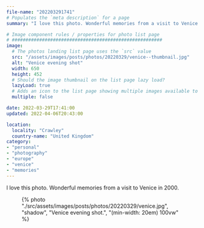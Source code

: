 ```yaml
---
file-name: "202203291741"
# Populates the `meta description` for a page
summary: "I love this photo. Wonderful memories from a visit to Venice in 2000."

# Image component rules / properties for photo list page
# #######################################################
image:
  # The photos landing list page uses the `src` value
  src: "/assets/images/posts/photos/20220329/venice--thumbnail.jpg"
  alt: "Venice evening shot"
  width: 650
  height: 452
  # Should the image thumbnail on the list page lazy load?
  lazyLoad: true
  # Adds an icon to the list page showing multiple images available to view on the post page
  multiple: false

date: 2022-03-29T17:41:00
updated: 2022-04-06T20:43:00

location:
  locality: "Crawley"
  country-name: "United Kingdom"
category:
- "personal"
- "photography"
- "europe"
- "venice"
- "memories"
---
```


I love this photo. Wonderful memories from a visit to Venice in 2000.

<figure class="flow">
{% photo "./src/assets/images/posts/photos/20220329/venice.jpg", "shadow", "Venice evening shot.", "(min-width: 20em) 100vw" %}
</figure>
